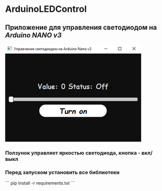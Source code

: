 <h1> ArduinoLEDControl </h1>
<h2>Приложение для управления светодиодом на <i>Arduino NANO v3</i> </h2>

![](resources/ez.png)

<h3>Ползунок управляет яркостью светодиода, кнопка - вкл/выкл </h3>

<h3>Перед запуском установить все библиотеки</h4>
```
pip install -r requirements.txt
```
